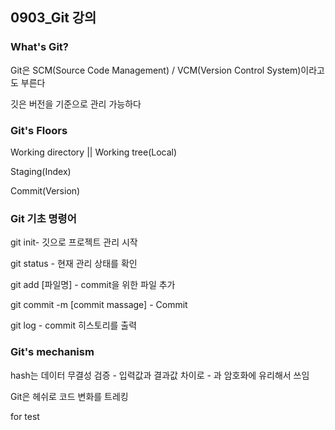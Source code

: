 ## 0903_Git 강의



### What's Git?

Git은 SCM(Source Code Management) / VCM(Version Control System)이라고도 부른다

깃은 버전을 기준으로 관리 가능하다



### Git's Floors

Working directory || Working tree(Local) 

Staging(Index) 

Commit(Version)



### Git 기초 명령어

git init- 깃으로 프로젝트 관리 시작 

git status - 현재 관리 상태를 확인

git add [파일명] - commit을 위한 파일 추가

git commit -m [commit massage] - Commit

git log - commit 히스토리를 출력



### Git's mechanism

hash는 데이터 무결성 검증 - 입력값과 결과값 차이로 - 과 암호화에 유리해서 쓰임

Git은 헤쉬로 코드 변화를 트레킹

for test
